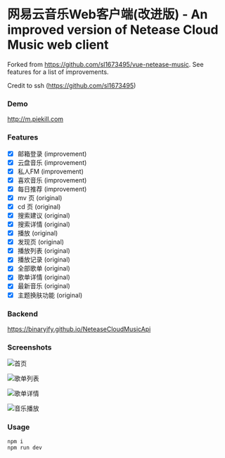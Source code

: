 # 网易云音乐Web客户端(改进版) - An improved version of Netease Cloud Music web client

Forked from https://github.com/sl1673495/vue-netease-music. See features for a list of improvements.

Credit to ssh (https://github.com/sl1673495)

### Demo

http://m.piekill.com

### Features

- [x] 邮箱登录 (improvement)
- [x] 云盘音乐 (improvement)
- [x] 私人FM (improvement)
- [x] 喜欢音乐 (improvement)
- [x] 每日推荐 (improvement)
- [x] mv 页 (original)
- [x] cd 页 (original)
- [x] 搜索建议 (original)
- [x] 搜索详情 (original)
- [x] 播放 (original)
- [x] 发现页 (original)
- [x] 播放列表 (original)
- [x] 播放记录 (original)
- [x] 全部歌单 (original)
- [x] 歌单详情 (original)
- [x] 最新音乐 (original)
- [x] 主题换肤功能 (original)

### Backend

https://binaryify.github.io/NeteaseCloudMusicApi

### Screenshots

![首页](https://user-images.githubusercontent.com/23615778/62509203-da358580-b83c-11e9-97b3-367fb06a8347.png)

![歌单列表](https://user-images.githubusercontent.com/23615778/62509204-dace1c00-b83c-11e9-8d3f-0bcb93e3aab7.png)

![歌单详情](https://user-images.githubusercontent.com/23615778/62509201-d99cef00-b83c-11e9-8e4b-b122b8b94468.png)

![音乐播放](https://user-images.githubusercontent.com/23615778/62509202-da358580-b83c-11e9-98e1-530e5741ff56.png)

### Usage

```
npm i
npm run dev
```